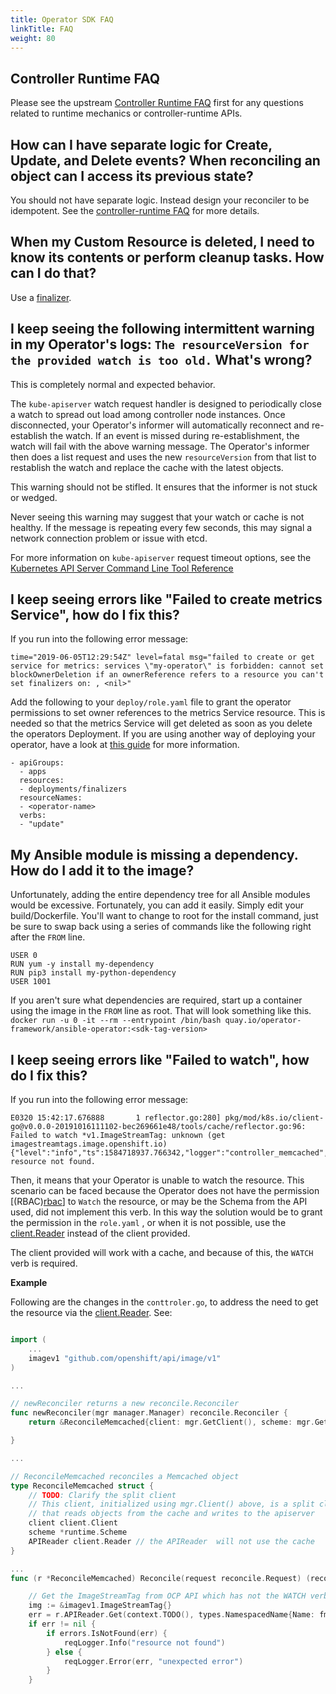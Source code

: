 ```yaml
---
title: Operator SDK FAQ
linkTitle: FAQ
weight: 80
---
```


## Controller Runtime FAQ

Please see the upstream [Controller Runtime FAQ][cr-faq] first for any questions related to runtime mechanics or controller-runtime APIs.

## How can I have separate logic for Create, Update, and Delete events? When reconciling an object can I access its previous state?

You should not have separate logic. Instead design your reconciler to be idempotent. See the [controller-runtime FAQ][controller-runtime_faq] for more details.

## When my Custom Resource is deleted, I need to know its contents or perform cleanup tasks. How can I do that?

Use a [finalizer].

## I keep seeing the following intermittent warning in my Operator's logs: `The resourceVersion for the provided watch is too old.` What's wrong?

This is completely normal and expected behavior.

The `kube-apiserver` watch request handler is designed to periodically close a watch to spread out load among controller node instances. Once disconnected, your Operator's informer will automatically reconnect and re-establish the watch. If an event is missed during re-establishment, the watch will fail with the above warning message. The Operator's informer then does a list request and uses the new `resourceVersion` from that list to restablish the watch and replace the cache with the latest objects.

This warning should not be stifled. It ensures that the informer is not stuck or wedged.

Never seeing this warning may suggest that your watch or cache is not healthy. If the message is repeating every few seconds, this may signal a network connection problem or issue with etcd.

For more information on `kube-apiserver` request timeout options, see the [Kubernetes API Server Command Line Tool Reference][kube-apiserver_options]


## I keep seeing errors like "Failed to create metrics Service", how do I fix this?

If you run into the following error message:

```
time="2019-06-05T12:29:54Z" level=fatal msg="failed to create or get service for metrics: services \"my-operator\" is forbidden: cannot set blockOwnerDeletion if an ownerReference refers to a resource you can't set finalizers on: , <nil>"
```

Add the following to your `deploy/role.yaml` file to grant the operator permissions to set owner references to the metrics Service resource. This is needed so that the metrics Service will get deleted as soon as you delete the operators Deployment. If you are using another way of deploying your operator, have a look at [this guide][gc-metrics] for more information.

```
- apiGroups:
  - apps
  resources:
  - deployments/finalizers
  resourceNames:
  - <operator-name>
  verbs:
  - "update"
```

## My Ansible module is missing a dependency. How do I add it to the image?

Unfortunately, adding the entire dependency tree for all Ansible modules would be excessive. Fortunately, you can add it easily. Simply edit your build/Dockerfile. You'll want to change to root for the install command, just be sure to swap back using a series of commands like the following right after the `FROM` line.

```
USER 0
RUN yum -y install my-dependency
RUN pip3 install my-python-dependency
USER 1001
```

If you aren't sure what dependencies are required, start up a container using the image in the `FROM` line as root. That will look something like this.
`docker run -u 0 -it --rm --entrypoint /bin/bash quay.io/operator-framework/ansible-operator:<sdk-tag-version>`

## I keep seeing errors like "Failed to watch", how do I fix this?

If you run into the following error message:

```
E0320 15:42:17.676888       1 reflector.go:280] pkg/mod/k8s.io/client-go@v0.0.0-20191016111102-bec269661e48/tools/cache/reflector.go:96: Failed to watch *v1.ImageStreamTag: unknown (get imagestreamtags.image.openshift.io)
{"level":"info","ts":1584718937.766342,"logger":"controller_memcached","msg":"ImageStreamTag resource not found.
```

Then, it means that your Operator is unable to watch the resource. This scenario can be faced because the Operator does not have the permission [(RBAC)[rbac]] to `Watch` the resource, or may be the Schema from the API used, did not implement this verb. In this way the solution would be to grant the permission in the `role.yaml` , or when it is not  possible, use the [client.Reader][client.Reader] instead of the client provided.

The client provided will work with a cache, and because of this, the `WATCH` verb is required.   

**Example**

Following are the changes in the `conttroler.go`,  to address the need to get the resource via the [client.Reader][client.Reader]. See:

```go

import (
	...
	imagev1 "github.com/openshift/api/image/v1"
)

...

// newReconciler returns a new reconcile.Reconciler
func newReconciler(mgr manager.Manager) reconcile.Reconciler {
	return &ReconcileMemcached{client: mgr.GetClient(), scheme: mgr.GetScheme(), APIReader: mgr.GetAPIReader() }

}

...

// ReconcileMemcached reconciles a Memcached object
type ReconcileMemcached struct {
	// TODO: Clarify the split client
	// This client, initialized using mgr.Client() above, is a split client
	// that reads objects from the cache and writes to the apiserver
	client client.Client
	scheme *runtime.Scheme
	APIReader client.Reader // the APIReader  will not use the cache
}

...
func (r *ReconcileMemcached) Reconcile(request reconcile.Request) (reconcile.Result, error) {

	// Get the ImageStreamTag from OCP API which has not the WATCH verb.
	img := &imagev1.ImageStreamTag{}
	err = r.APIReader.Get(context.TODO(), types.NamespacedName{Name: fmt.Sprintf("%s:%s", "example-name", "example-tag"), img)
	if err != nil {
		if errors.IsNotFound(err) {
			reqLogger.Info("resource not found")
		} else {
			reqLogger.Error(err, "unexpected error")
		}
	}
```

[kube-apiserver_options]: https://kubernetes.io/docs/reference/command-line-tools-reference/kube-apiserver/#options
[controller-runtime_faq]: https://github.com/kubernetes-sigs/controller-runtime/blob/master/FAQ.md#q-how-do-i-have-different-logic-in-my-reconciler-for-different-types-of-events-eg-create-update-delete
[finalizer]: /docs/golang/quickstart/#handle-cleanup-on-deletion
[gc-metrics]:/docs/golang/monitoring/prometheus/#garbage-collection
[cr-faq]:https://github.com/kubernetes-sigs/controller-runtime/blob/master/FAQ.md
[client.Reader]:https://godoc.org/sigs.k8s.io/controller-runtime/pkg/client#Reader
[rbac]:https://kubernetes.io/docs/reference/access-authn-authz/rbac/
